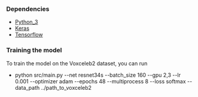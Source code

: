 ### Dependencies
- [Python_3](https://www.continuum.io/downloads)
- [Keras](https://keras.io/)
- [Tensorflow](https://www.tensorflow.org/)

### Training the model
To train the model on the Voxceleb2 dataset, you can run

- python src/main.py --net resnet34s --batch_size 160 --gpu 2,3 --lr 0.001 --optimizer adam --epochs 48 --multiprocess 8 --loss softmax --data_path ../path_to_voxceleb2

